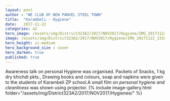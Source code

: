 ```yaml
---
layout: post
author : "WE CLUB OF NEW PANVEL STEEL TOWN"
title:  "Karambeli - Hygiene"
date:   2017-11-22 
categories: a2
hero_image: /assets/img/District323A2/2017/NOV2017/Hygiene/IMG_20171122_122735.jpg
image: /assets/img/District323A2/2017/NOV2017/Hygiene/IMG_20171122_131846.jpg
hero_height: is-medium
hero_background_size : cover
hero_darken: true
published: true
---
```


Awareness talk on personal Hygiene was organised. Packets of Snacks, 1 kg dry khichdi pkts., Drawing books and colours, soap and napkins were given to the students of Karambeli ZP school.A small film on *personal hygiene and cleanliness* was shown using projector.
{% include image-gallery.html folder="/assets/img/District323A2/2017/NOV2017/Hygienee/" %}